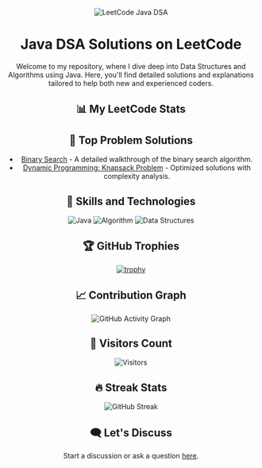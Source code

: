 <div align="center">

![LeetCode Java DSA](https://example.com/your_animation.gif) <!-- Update with your animated banner URL -->

# Java DSA Solutions on LeetCode

Welcome to my repository, where I dive deep into Data Structures and Algorithms using Java. Here, you'll find detailed solutions and explanations tailored to help both new and experienced coders.

## 📊 My LeetCode Stats

<!-- Add a dynamic badge or chart here, you might need an external service or a custom script -->

## 🌟 Top Problem Solutions

- [Binary Search](https://github.com/yourusername/leetcode-repo/blob/main/BinarySearch.java) - A detailed walkthrough of the binary search algorithm.
- [Dynamic Programming: Knapsack Problem](https://github.com/yourusername/leetcode-repo/blob/main/Knapsack.java) - Optimized solutions with complexity analysis.

## 💼 Skills and Technologies

![Java](https://img.shields.io/badge/Java-007396?style=for-the-badge&logo=java&logoColor=white)
![Algorithm](https://img.shields.io/badge/Algorithm-000000?style=for-the-badge&logo=algorithm&logoColor=white)
![Data Structures](https://img.shields.io/badge/Data_Structures-FFD700?style=for-the-badge&logo=data-structures&logoColor=white)

## 🏆 GitHub Trophies

[![trophy](https://github-profile-trophy.vercel.app/?username=yourusername&theme=onedark&row=1)](https://github.com/ryo-ma/github-profile-trophy)

## 📈 Contribution Graph

![GitHub Activity Graph](https://activity-graph.herokuapp.com/graph?username=yourusername&theme=xcode)

## 👀 Visitors Count

![Visitors](https://visitor-badge.laobi.icu/badge?page_id=yourusername.repoName)

## 🔥 Streak Stats

![GitHub Streak](http://github-readme-streak-stats.herokuapp.com?user=yourusername&theme=dark&background=000000)

## 🗨️ Let's Discuss

Start a discussion or ask a question [here](https://github.com/yourusername/leetcode-repo/discussions).

</div>
